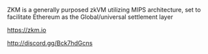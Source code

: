 ZKM is a generally purposed zkVM utilizing MIPS architecture, set to facilitate Ethereum as the Global/universal settlement layer


 https://zkm.io

 
 http://discord.gg/Bck7hdGcns
